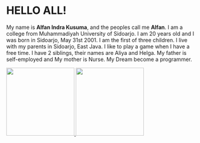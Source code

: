 # HELLO ALL! 

My name is **Alfan Indra Kusuma**, and the peoples call me
**Alfan**. I am a college from Muhammadiyah University of
Sidoarjo. I am 20 years old and I was born in Sidoarjo, May
31st 2001. I am the first of three children. I live with my
parents in Sidoarjo, East Java. I like to play a game when I
have a free time. I have 2 siblings, their names are Aliya and
Helga. My father is self-employed and My mother is Nurse.
My Dream become a programmer.

<p align="left">
<a href="https://github.com/alfan17">
  <img height="180em" src="https://github-readme-stats-eight-theta.vercel.app/api?username=gilangadhan&show_icons=true&theme=algolia&include_all_commits=true&count_private=true"/>
  <img height="180em" src="https://github-readme-stats-eight-theta.vercel.app/api/top-langs/?username=alfan17&layout=compact&langs_count=8&theme=algolia"/>
</a>
</p>
